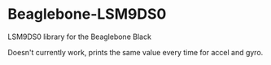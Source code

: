 # Beaglebone-LSM9DS0
LSM9DS0 library for the Beaglebone Black

Doesn't currently work, prints the same value every time for accel and gyro.
